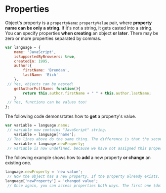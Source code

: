 # Properties
Object's property is a `propertyName`: `propertyValue` pair, where **property name can be only a string**. If it's not a string, it gets casted into a string. You can specify properties **when creating** an object **or later**. There may be zero or more properties separated by commas.
```js
var language = {
    name: 'JavaScript',
    isSupportedByBrowsers: true,
    createdIn: 1995,
    author:{
        firstName: 'Brendan',
        lastName: 'Eich'
    },
 // Yes, objects can be nested!
    getAuthorFullName: function(){
        return this.author.firstName + " " + this.author.lastName;    
    }
 // Yes, functions can be values too!
};

```
The following code demonsrtates how to **get** a property's value.
```js
var variable = language.name;
 // variable now contains "JavaScript" string.
    variable = language['name'];
 // The lines above do the same thing. The difference is that the second one lets you use literaly any string as a property name, but it's less readable. 
    variable = language.newProperty; 
 // variable is now undefined, because we have not assigned this property yet.
```
The following example shows how to **add** a new property **or change** an existing one.
```js
language.newProperty = 'new value';
 // Now the object has a new property. If the property already exists, its value will be replaced.
language['newProperty'] = 'changed value';
 // Once again, you can access properties both ways. The first one (dot notation) is recommended.
```
